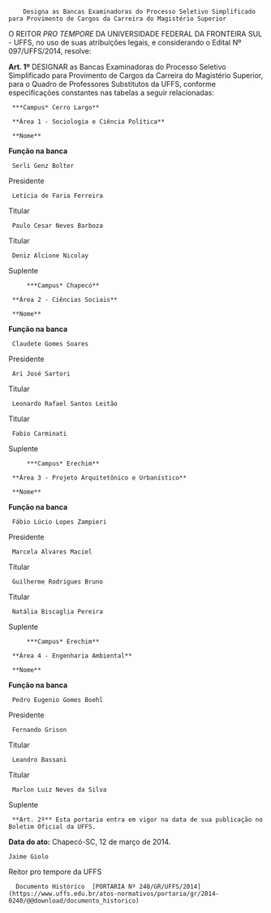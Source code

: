         Designa as Bancas Examinadoras do Processo Seletivo Simplificado para Provimento de Cargos da Carreira do Magistério Superior  

O REITOR *PRO TEMPORE* DA UNIVERSIDADE FEDERAL DA FRONTEIRA SUL - UFFS, no uso de suas atribuições legais, e considerando o Edital Nº 097/UFFS/2014, resolve:

 **Art. 1º** DESIGNAR as Bancas Examinadoras do Processo Seletivo Simplificado para Provimento de Cargos da Carreira do Magistério Superior, para o Quadro de Professores Substitutos da UFFS, conforme especificações constantes nas tabelas a seguir relacionadas:

     ***Campus* Cerro Largo**

     **Área 1 - Sociologia e Ciência Política**

     **Nome**

   **Função na banca**

     Serli Genz Bolter

   Presidente

     Letícia de Faria Ferreira

   Titular

     Paulo Cesar Neves Barboza

   Titular

     Deniz Alcione Nicolay

   Suplente

         ***Campus* Chapecó**

     **Área 2 - Ciências Sociais**

     **Nome**

   **Função na banca**

     Claudete Gomes Soares

   Presidente

     Ari José Sartori

   Titular

     Leonardo Rafael Santos Leitão

   Titular

     Fabio Carminati

   Suplente

         ***Campus* Erechim**

     **Área 3 - Projeto Arquitetônico e Urbanístico**

     **Nome**

   **Função na banca**

     Fábio Lúcio Lopes Zampieri

   Presidente

     Marcela Alvares Maciel

   Titular

     Guilherme Rodrigues Bruno

   Titular

     Natália Biscaglia Pereira

   Suplente

         ***Campus* Erechim**

     **Área 4 - Engenharia Ambiental**

     **Nome**

   **Função na banca**

     Pedro Eugenio Gomes Boehl

   Presidente

     Fernando Grison

   Titular

     Leandro Bassani

   Titular

     Marlon Luiz Neves da Silva

   Suplente

     **Art. 2º** Esta portaria entra em vigor na data de sua publicação no Boletim Oficial da UFFS.

  

   **Data do ato:** Chapecó-SC, 12 de março de 2014.   
 

    Jaime Giolo   
 Reitor pro tempore da UFFS 

      Documento Histórico  [PORTARIA Nº 240/GR/UFFS/2014](https://www.uffs.edu.br/atos-normativos/portaria/gr/2014-0240/@@download/documento_historico)     
      